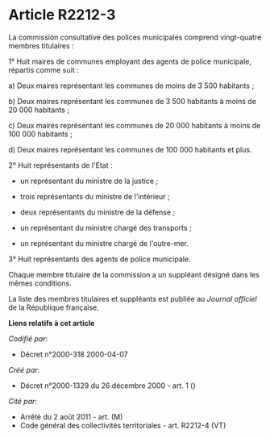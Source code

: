 # Article R2212-3

La commission consultative des polices municipales comprend vingt-quatre membres titulaires :

1° Huit maires de communes employant des agents de police municipale, répartis comme suit :

a) Deux maires représentant les communes de moins de 3 500 habitants ;

b) Deux maires représentant les communes de 3 500 habitants à moins de 20 000 habitants ;

c) Deux maires représentant les communes de 20 000 habitants à moins de 100 000 habitants ;

d) Deux maires représentant les communes de 100 000 habitants et plus.

2° Huit représentants de l'Etat :

- un représentant du ministre de la justice ;

- trois représentants du ministre de l'intérieur ;

- deux représentants du ministre de la défense ;

- un représentant du ministre chargé des transports ;

- un représentant du ministre chargé de l'outre-mer.

3° Huit représentants des agents de police municipale.

Chaque membre titulaire de la commission a un suppléant désigné dans les mêmes conditions.

La liste des membres titulaires et suppléants est publiée au 
  _Journal officiel_ de la République française.

**Liens relatifs à cet article**

_Codifié par_:

  - Décret n°2000-318 2000-04-07

_Créé par_:

  - Décret n°2000-1329 du 26 décembre 2000 - art. 1 ()

_Cité par_:

  - Arrêté du 2 août 2011 - art. (M)
  - Code général des collectivités territoriales - art. R2212-4 (VT)
